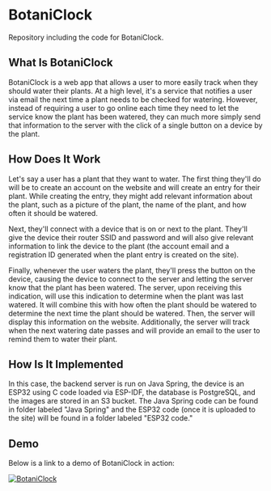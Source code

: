 # BotaniClock
Repository including the code for BotaniClock.

## What Is BotaniClock
BotaniClock is a web app that allows a user to more easily track when they should water their plants. At a high level, it's a service that notifies a user via email the next time a plant needs to be checked for watering. However, instead of requiring a user to go online each time they need to let the service know the plant has been watered, they can much more simply send that information to the server with the click of a single button on a device by the plant.

## How Does It Work
Let's say a user has a plant that they want to water. The first thing they'll do will be to create an account on the website and will create an entry for their plant. While creating the entry, they might add relevant information about the plant, such as a picture of the plant, the name of the plant, and how often it should be watered.

Next, they'll connect with a device that is on or next to the plant. They'll give the device their router SSID and password and will also give relevant information to link the device to the plant (the account email and a registration ID generated when the plant entry is created on the site). 

Finally, whenever the user waters the plant, they'll press the button on the device, causing the device to connect to the server and letting the server know that the plant has been watered. The server, upon receiving this indication, will use this indication to determine when the plant was last watered. It will combine this with how often the plant should be watered to determine the next time the plant should be watered. Then, the server will display this information on the website. Additionally, the server will track when the next watering date passes and will provide an email to the user to remind them to water their plant.

## How Is It Implemented
In this case, the backend server is run on Java Spring, the device is an ESP32 using C code loaded via ESP-IDF, the database is PostgreSQL, and the images are stored in an S3 bucket. The Java Spring code can be found in folder labeled "Java Spring" and the ESP32 code (once it is uploaded to the site) will be found in a folder labeled "ESP32 code."

## Demo
Below is a link to a demo of BotaniClock in action:

[![BotaniClock](https://img.youtube.com/vi/z_e8bmMwRhs/0.jpg)](https://www.youtube.com/watch?v=z_e8bmMwRhs)
